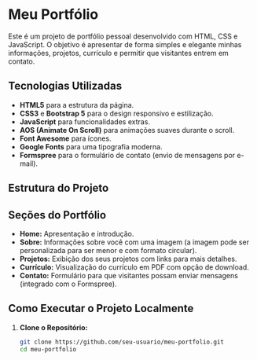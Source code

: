 # Meu Portfólio

Este é um projeto de portfólio pessoal desenvolvido com HTML, CSS e JavaScript. O objetivo é apresentar de forma simples e elegante minhas informações, projetos, currículo e permitir que visitantes entrem em contato.

## Tecnologias Utilizadas

- **HTML5** para a estrutura da página.
- **CSS3** e **Bootstrap 5** para o design responsivo e estilização.
- **JavaScript** para funcionalidades extras.
- **AOS (Animate On Scroll)** para animações suaves durante o scroll.
- **Font Awesome** para ícones.
- **Google Fonts** para uma tipografia moderna.
- **Formspree** para o formulário de contato (envio de mensagens por e-mail).

## Estrutura do Projeto


## Seções do Portfólio

- **Home:** Apresentação e introdução.
- **Sobre:** Informações sobre você com uma imagem (a imagem pode ser personalizada para ser menor e com formato circular).
- **Projetos:** Exibição dos seus projetos com links para mais detalhes.
- **Currículo:** Visualização do currículo em PDF com opção de download.
- **Contato:** Formulário para que visitantes possam enviar mensagens (integrado com o Formspree).

## Como Executar o Projeto Localmente

1. **Clone o Repositório:**

   ```bash
   git clone https://github.com/seu-usuario/meu-portfolio.git
   cd meu-portfolio
